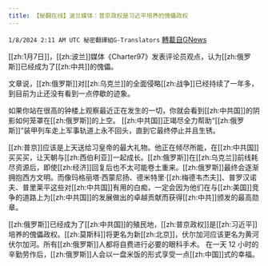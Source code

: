 ```yaml
---
title: 【秘翻在线】波兰媒体：普京政权是习近平培养的傀儡政权
---
```

`1/8/2024 2:11 AM UTC 秘密翻譯組G-Translators` [轉載自GNews](https://gnews.org/articles/2195021)

[[zh:1月7日]]，[[zh:波兰]]媒体《Charter97》发表评论员观点，认为[[zh:俄罗斯]]已经成为了[[zh:中共]]的傀儡。

文章说，[[zh:俄罗斯]]对[[zh:乌克兰]]的全面侵略[[zh:战争]]已经持续了一年多，到目前为止还没有看到一点停歇的迹象。

如果你站在很高的钟楼上观察最近正在发生的一切，你就会看到[[zh:中共国]]的阴影如何笼罩在[[zh:俄罗斯]]的上空。 [[zh:中共国]]正竭尽全力帮助“[[zh:俄罗斯]]”装甲列车走上军事轨道上永不回头，直到它最终停止并且生锈。

[[zh:普京]]应该是上天送给习皇帝的最大礼物。他正在倾尽所能，在[[zh:中共国]]买买买，让天朝与[[zh:西伯利亚]]一起成长。[[zh:俄罗斯]]在[[zh:乌克兰]]前线耗尽资源后，即使[[zh:经济]]回复后也不太可能卷土重来。[[zh:俄罗斯]]最终会逐渐拥抱西方文明。而像玛格丽塔·西蒙尼扬、德米特里·[[zh:梅德韦杰夫]]、普罗汉诺夫、普里莱平这些对[[zh:中共国]]有用的白痴，一定会因为他们在与[[zh:美国]]竞争的道路上为[[zh:中共国]]的发展做出的卓越贡献而获得[[zh:中共]]颁发的最高勋章。

[[zh:俄罗斯]]已经成为了[[zh:中共国]]的殖民地，[[zh:普京政权]]是[[zh:习近平]]培养的傀儡政权。[[zh:莫斯科]]将更名为新[[zh:北京]]，伏尔加河应该更名为黄河伏尔加河。所有[[zh:俄罗斯]]人都将自费进行必要的眼科手术。 在一天 12 小时的辛勤劳作后，[[zh:俄罗斯]]人会以一盘米饭的形式享受一点[[zh:中国]]式的幸福。
